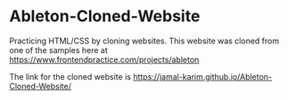 # Ableton-Cloned-Website

Practicing HTML/CSS by cloning websites. This website was cloned from one of the samples here at https://www.frontendpractice.com/projects/ableton

The link for the cloned website is https://jamal-karim.github.io/Ableton-Cloned-Website/
